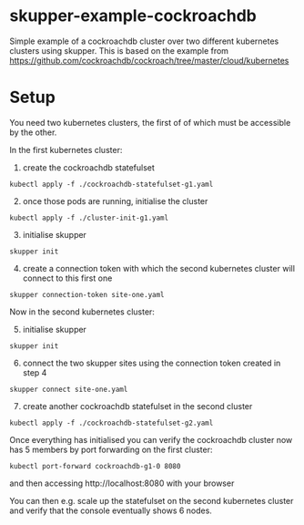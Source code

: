 # skupper-example-cockroachdb

Simple example of a cockroachdb cluster over two different kubernetes
clusters using skupper. This is based on the example from
https://github.com/cockroachdb/cockroach/tree/master/cloud/kubernetes

# Setup

You need two kubernetes clusters, the first of of which must be accessible by
the other.

In the first kubernetes cluster:

1. create the cockroachdb statefulset

```kubectl apply -f ./cockroachdb-statefulset-g1.yaml```

2. once those pods are running, initialise the cluster

```kubectl apply -f ./cluster-init-g1.yaml```

3. initialise skupper

```skupper init```

4. create a connection token with which the second kubernetes cluster
will connect to this first one

```skupper connection-token site-one.yaml```

Now in the second kubernetes cluster:

5. initialise skupper

```skupper init```

6. connect the two skupper sites using the connection token created in step 4

```skupper connect site-one.yaml```

7. create another cockroachdb statefulset in the second cluster

```kubectl apply -f ./cockroachdb-statefulset-g2.yaml```

Once everything has initialised you can verify the cockroachdb cluster now has 5 members by port forwarding on the first cluster:

```kubectl port-forward cockroachdb-g1-0 8080```

and then accessing http://localhost:8080 with your browser

You can then e.g. scale up the statefulset on the second kubernetes
cluster and verify that the console eventually shows 6 nodes.